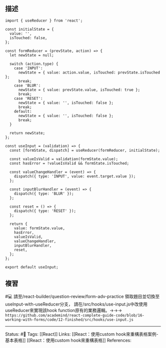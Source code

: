 ## 描述


```
import { useReducer } from 'react';

const initialState = {
  value: '',
  isTouched: false,
};

const formReducer = (prevState, action) => {
  let newState = null;

  switch (action.type) {
    case 'INPUT':
      newState = { value: action.value, isTouched: prevState.isTouched };
      break;
    case 'BLUR':
      newState = { value: prevState.value, isTouched: true };
      break;
    case 'RESET':
      newState = { value: '', isTouched: false };
      break;
    default:
      newState = { value: '', isTouched: false };
      break;
  }

  return newState;
};

const useInput = (validation) => {
  const [formState, dispatch] = useReducer(formReducer, initialState);

  const valueIsValid = validation(formState.value);
  const hasError = !valueIsValid && formState.isTouched;

  const valueChangeHandler = (event) => {
    dispatch({ type: 'INPUT', value: event.target.value });
  };

  const inputBlurHandler = (event) => {
    dispatch({ type: 'BLUR' });
  };

  const reset = () => {
    dispatch({ type: 'RESET' });
  };

  return {
    value: formState.value,
    hasError,
    valueIsValid,
    valueChangeHandler,
    inputBlurHandler,
    reset,
  };
};

export default useInput;

```

## 複習

#💻 請至/react-builder/question-review/form-adv-practice 領取題目並切換至useInput-with-useReducer分支， 請在/src/hooks/use-input.js中改使用useReducer來實現該hook function原有的業務邏輯。->->-> `https://github.com/academind/react-complete-guide-code/blob/16-working-with-forms/code/12-finished/src/hooks/use-input.js`
<!--SR:!2023-02-17,75,250-->


---
Status: #🌱 
Tags:
[[React]]
Links:
[[React：使用custom hook來重構表格案例-基本表格]]
[[React：使用custom hook來重構表格]]
References: